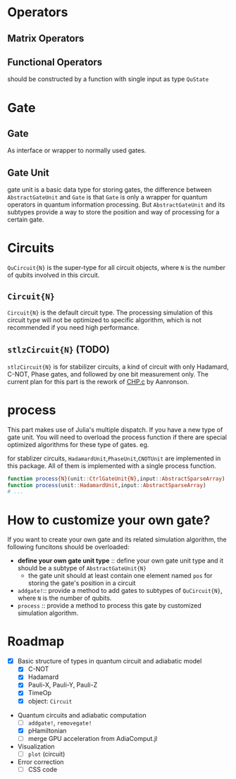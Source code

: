 # Operators

## Matrix Operators


## Functional Operators

should be constructed by a function with single input as type `QuState`

# Gate

## Gate

As interface or wrapper to normally used gates.

## Gate Unit

gate unit is a basic data type for storing gates, the difference between `AbstractGateUnit` and `Gate` is that `Gate` is only a wrapper for quantum operators in quantum information processing. But `AbstractGateUnit` and its subtypes provide a way to store the position and way of processing for a certain gate.

# Circuits

`QuCircuit{N}` is the super-type for all circuit objects, where `N` is the number of qubits involved in this circuit.

## `Circuit{N}`

`Circuit{N}` is the default circuit type. The processing simulation of this circuit type will not be optimized to specific algorithm, which is not recommended if you need high performance.

## `stlzCircuit{N}` (**TODO**)

`stlzCircuit{N}` is for stabilizer circuits, a kind of circuit with only Hadamard, C-NOT, Phase gates, and followed by one bit measurement only. The current plan for this part is the rework of [CHP.c](http://www.scottaaronson.com/chp/) by Aanronson.

# process

This part makes use of Julia's multiple dispatch. If you have a new type of gate unit. You will need to overload the process function if there are special optimized algorithms for these type of gates. eg.

for stablizer circuits, `HadamardUnit`,`PhaseUnit`,`CNOTUnit` are implemented in this package. All of them is implemented with a single process function.

```julia
function process{N}(unit::CtrlGateUnit{N},input::AbstractSparseArray)
function process(unit::HadamardUnit,input::AbstractSparseArray)
# ...
```

# How to customize your own gate?

If you want to create your own gate and its related simulation algorithm, the following funcitons should be overloaded:

- **define your own gate unit type** :: define your own gate unit type and it should be a subtype of `AbstractGateUnit{N}`
    - the gate unit should at least contain one element named `pos` for storing the gate's position in a circuit
- `addgate!`:: provide a method to add gates to subtypes of `QuCircuit{N}`, where `N` is the number of qubits.
- `process` :: provide a method to process this gate by customized simulation algorithm.

# Roadmap


- [x] Basic structure of types in quantum circuit and adiabatic model
  - [x] C-NOT
  - [x] Hadamard
  - [x] Pauli-X, Pauli-Y, Pauli-Z
  - [x] TimeOp
  - [x] object: `Circuit`

- Quantum circuits and adiabatic computation
  - [ ] `addgate!`, `removegate!`
  - [x] pHamiltonian
  - [ ] merge GPU acceleration from AdiaComput.jl

- Visualization
  - [ ] `plot` (circuit)

- Error correction
  - [ ] CSS code

